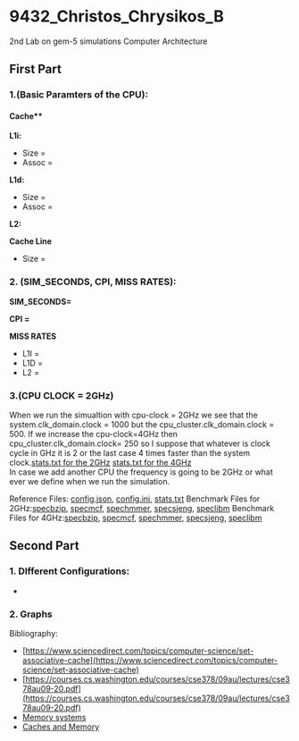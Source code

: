 # 9432_Christos_Chrysikos_B
2nd Lab on gem-5 simulations Computer Architecture



## First Part

### 1.(Basic Paramters of the CPU):

#### Cache**
**L1i:**
* Size =
* Assoc =

**L1d:**
* Size =
* Assoc =

**L2:**

**Cache Line**
* Size = 
### 2. (SIM_SECONDS, CPI, MISS RATES):

**SIM_SECONDS=**

**CPI =**  

**MISS RATES**
* L1I = 
* L1D =
* L2 = 

### 3.(CPU CLOCK = 2GHz)

When we run the simualtion with cpu-clock = 2GHz we see that the system.clk_domain.clock = 1000 but the cpu_cluster.clk_domain.clock = 500. If we increase the cpu-clock=4GHz then cpu_cluster.clk_domain.clock= 250 so I suppose that whatever is clock cycle in GHz it is 2 or the last case 4 times faster than the system clock.[stats.txt for the 2GHz]()  [stats.txt for the 4GHz]()  
In case we add another CPU the frequency is going to be 2GHz or what ever we define when we run the simulation. 



Reference Files: [config.json](), [config.ini](), [stats.txt]()
Benchmark Files for 2GHz:[specbzip](), [specmcf](), [spechmmer](), [specsjeng](), [speclibm]()
Benchmark Files for 4GHz:[specbzip](), [specmcf](), [spechmmer](), [specsjeng](), [speclibm]()


## Second Part

### 1. DIfferent Configurations:
* 







### 2. Graphs






Bibliography:
* [https://www.sciencedirect.com/topics/computer-science/set-associative-cache](https://www.sciencedirect.com/topics/computer-science/set-associative-cache)  
* [https://courses.cs.washington.edu/courses/cse378/09au/lectures/cse378au09-20.pdf](https://courses.cs.washington.edu/courses/cse378/09au/lectures/cse378au09-20.pdf)
* [Memory systems]()
* [Caches and Memory]()
